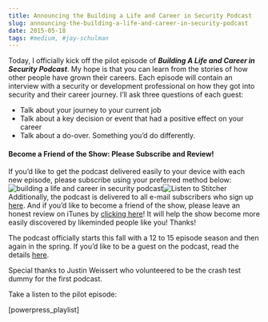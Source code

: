 ```yaml
---
title: Announcing the Building a Life and Career in Security Podcast
slug: announcing-the-building-a-life-and-career-in-security-podcast
date: 2015-05-18
tags: #medium, #jay-schulman
---
```


Today, I officially kick off the pilot episode of ***Building A Life and Career in Security Podcast***. My hope is that you can learn from the stories of how other people have grown their careers. Each episode will contain an interview with a security or development professional on how they got into security and their career journey. I’ll ask three questions of each guest:

- Talk about your journey to your current job
- Talk about a key decision or event that had a positive effect on your career
- Talk about a do-over. Something you’d do differently.

#### Become a Friend of the Show: Please Subscribe and Review!

If you’d like to get the podcast delivered easily to your device with each new episode, please subscribe using your preferred method below:
![building a life and career in security podcast](__GHOST_URL__/content/images/max/800/0-F8JmwupSt4VL-Yji.png)![Listen to Stitcher](__GHOST_URL__/content/images/max/800/0-fEDkN9jyrzFqrC_S.jpg)
Additionally, the podcast is delivered to all e-mail subscribers who sign up [here](https://www.jayschulman.com/podcast-signup/). And if you’d like to become a friend of the show, please leave an honest review on iTunes by [clicking here](https://itunes.apple.com/us/podcast/building-life-career-in-security/id994550360)! It will help the show become more easily discovered by likeminded people like you! Thanks!

The podcast officially starts this fall with a 12 to 15 episode season and then again in the spring. If you’d like to be a guest on the podcast, read the details [here](https://www.jayschulman.com/podcast-signup/).

Special thanks to Justin Weissert who volunteered to be the crash test dummy for the first podcast.

Take a listen to the pilot episode:

[powerpress_playlist]
